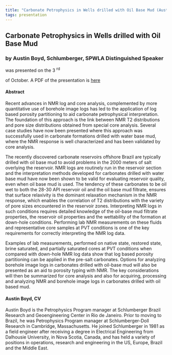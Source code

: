```yaml
---
title: "Carbonate Petrophysics in Wells drilled with Oil Base Mud (Austin Boyd, Schlumberger, SPWLA Distinguished Lecturer)"
tags: presentation 
---
```



		
<h2>
Carbonate Petrophysics in Wells drilled with Oil Base Mud
</h2>

 



		
<h3>
by Austin Boyd, Schlumberger, SPWLA Distinguished Speaker
</h3>

 



 
<p>
was presented on the 3
<sup>
rd
</sup>

 of October. A PDF of the presentation is 
<a href="/assets/archive/SPWLA_LPS_DPS_SVG.pdf">
here
</a>

</p>

	

 
<h4>
Abstract
</h4>



		

		
<p>
Recent advances in NMR log and core analysis, complemented by more quantitative use of borehole image logs has led to the application of log based porosity partitioning to aid carbonate petrophysical interpretation. The foundation of this approach is the link between NMR T2 distributions and pore size distributions obtained from special core analysis. Several case studies have now been presented where this approach was successfully used in carbonate formations drilled with water base mud, where the NMR response is well characterized and has been validated by core analysis. 
</p>

<p>
 

The recently discovered carbonate reservoirs offshore Brazil are typically drilled with oil base mud to avoid problems in the 2000 meters of salt overlying the reservoir. NMR logs are routinely run in the reservoir section and the interpretation methods developed for carbonates drilled with water base mud have now been shown to be valid for evaluating reservoir quality, even when oil base mud is used. The tendency of these carbonates to be oil wet to both the 28-30 API reservoir oil and the oil base mud filtrate, ensures that surface relaxivity is the dominant relaxation mechanism in the NMR response, which enables the correlation of T2 distributions with the variety of pore sizes encountered in the reservoir zones. Interpreting NMR logs in such conditions requires detailed knowledge of the oil-base mud filtrate properties, the reservoir oil properties and the wettability of the formation at down-hole conditions. Performing lab NMR measurements on these fluids and representative core samples at PVT conditions is one of the key requirements for correctly interpreting the NMR log data.
</p>

<p>
 

Examples of lab measurements, performed on native state, restored state, brine saturated, and partially saturated cores at PVT conditions when compared with down-hole NMR log data show that log based porosity partitioning can be applied in the pre-salt carbonates. Options for analyzing borehole image logs in carbonates drilled with oil-base mud will also be presented as an aid to porosity typing with NMR. The key considerations will then be summarized for core analysis and also for acquiring, processing and analyzing NMR and borehole image logs in carbonates drilled with oil based mud.

</p>





		
<h4>
Austin Boyd, CV
</h4>





		
<p>
Austin Boyd is the Petrophysics Program manager at Schlumberger Brazil Research and Geoengineering Center in Rio de Janeiro. Prior to moving to Brazil, he was Petrophysics Program manager at Schlumberger-Doll Research in Cambridge, Massachusetts. He joined Schlumberger in 1981 as a field engineer after receiving a degree in Electrical Engineering from Dalhousie University, in Nova Scotia, Canada, and has held a variety of positions in operations, research and engineering in the US, Europe, Brazil and the Middle East.
</p>





		

